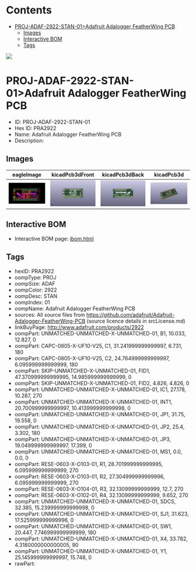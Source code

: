 



Contents
========

* [PROJ-ADAF-2922-STAN-01>Adafruit Adalogger FeatherWing PCB](#proj-adaf-2922-stan-01adafruit-adalogger-featherwing-pcb)
	* [Images](#images)
	* [Interactive BOM](#interactive-bom)
	* [Tags](#tags)
  
![][im]
# PROJ-ADAF-2922-STAN-01>Adafruit Adalogger FeatherWing PCB

- ID: PROJ-ADAF-2922-STAN-01
- Hex ID: PRA2922
- Name: Adafruit Adalogger FeatherWing PCB
- Description: 

## Images
  
  

|eagleImage|kicadPcb3dFront|kicadPcb3dBack|kicadPcb3d|
| :---: | :---: | :---: | :---: |
|[![eagleImage](eagleImage_140.png)](eagleImage_600.png)|[![kicadPcb3dFront](kicadPcb3dFront_140.png)](kicadPcb3dFront_600.png)|[![kicadPcb3dBack](kicadPcb3dBack_140.png)](kicadPcb3dBack_600.png)|[![kicadPcb3d](kicadPcb3d_140.png)](kicadPcb3d_600.png)|

## Interactive BOM

- Interactive BOM page: [ibom.html](kicad/bom/ibom.html)

## Tags

- hexID: PRA2922
- oompType: PROJ
- oompSize: ADAF
- oompColor: 2922
- oompDesc: STAN
- oompIndex: 01
- oompName: Adafruit Adalogger FeatherWing PCB
- sources: All source files from https://github.com/adafruit/Adafruit-Adalogger-FeatherWing-PCB (source licence details in srcLicense.md)
- linkBuyPage: http://www.adafruit.com/products/2922
- oompPart: UNMATCHED-UNMATCHED-X-UNMATCHED-01, B1, 10.033, 12.827, 0
- oompPart: CAPC-0805-X-UF10-V25, C1, 31.241999999999997, 6.731, 180
- oompPart: CAPC-0805-X-UF10-V25, C2, 24.764999999999997, 6.095999999999999, 180
- oompPart: SKIP-UNMATCHED-X-UNMATCHED-01, FID1, 47.370999999999995, 14.985999999999999, 0
- oompPart: SKIP-UNMATCHED-X-UNMATCHED-01, FID2, 4.826, 4.826, 0
- oompPart: UNMATCHED-UNMATCHED-X-UNMATCHED-01, IC1, 27.178, 10.287, 270
- oompPart: UNMATCHED-UNMATCHED-X-UNMATCHED-01, INT1, 20.700999999999997, 10.413999999999998, 0
- oompPart: UNMATCHED-UNMATCHED-X-UNMATCHED-01, JP1, 31.75, 19.558, 0
- oompPart: UNMATCHED-UNMATCHED-X-UNMATCHED-01, JP2, 25.4, 3.302, 180
- oompPart: UNMATCHED-UNMATCHED-X-UNMATCHED-01, JP3, 19.049999999999997, 17.399, 0
- oompPart: UNMATCHED-UNMATCHED-X-UNMATCHED-01, MS1, 0.0, 0.0, 0
- oompPart: RESE-0603-X-O103-01, R1, 28.701999999999995, 6.095999999999999, 270
- oompPart: RESE-0603-X-O103-01, R2, 27.304999999999996, 6.095999999999999, 270
- oompPart: RESE-0603-X-O104-01, R3, 32.13099999999999, 12.7, 270
- oompPart: RESE-0603-X-O102-01, R4, 32.13099999999999, 9.652, 270
- oompPart: UNMATCHED-UNMATCHED-X-UNMATCHED-01, SDCS, 32.385, 15.239999999999998, 0
- oompPart: UNMATCHED-UNMATCHED-X-UNMATCHED-01, SJ1, 31.623, 17.525999999999996, 0
- oompPart: UNMATCHED-UNMATCHED-X-UNMATCHED-01, SW1, 20.447, 7.746999999999999, 180
- oompPart: UNMATCHED-UNMATCHED-X-UNMATCHED-01, X4, 33.782, 4.3180000000000005, 90
- oompPart: UNMATCHED-UNMATCHED-X-UNMATCHED-01, Y1, 25.145999999999997, 15.748, 0
- rawPart: 



[im]: kicadPcb3d_450.png
